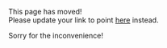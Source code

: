 This page has moved!  
Please update your link to point [here](https://github.com/facebookincubator/create-react-app/blob/master/packages/react-scripts/template/README.md) instead.

Sorry for the inconvenience!
